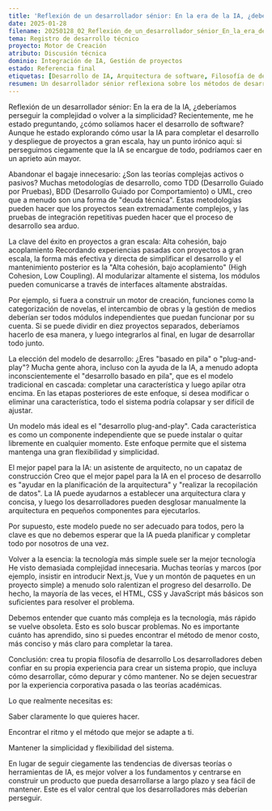 ```yaml
---
title: 'Reflexión de un desarrollador sénior: En la era de la IA, ¿deberíamos perseguir la complejidad o volver a la simplicidad?'
date: 2025-01-28
filename: 20250128_02_Reflexión_de_un_desarrollador_sénior_En_la_era_de_la_IA_¿deberíamos_perseguir_la_complejidad_o_volver_a_la_simplicidad.md
tema: Registro de desarrollo técnico
proyecto: Motor de Creación
atributo: Discusión técnica
dominio: Integración de IA, Gestión de proyectos
estado: Referencia final
etiquetas: [Desarrollo de IA, Arquitectura de software, Filosofía de desarrollo, Diseño modular, Principio de simplicidad]
resumen: Un desarrollador sénior reflexiona sobre los métodos de desarrollo en la era de la IA, abogando por un retorno a la simplicidad y la adopción de un diseño modular con alta cohesión y bajo acoplamiento, permitiendo que la IA actúe como un asistente de arquitectura en lugar de un capataz.
---
```


Reflexión de un desarrollador sénior: En la era de la IA, ¿deberíamos perseguir la complejidad o volver a la simplicidad?
Recientemente, me he estado preguntando, ¿cómo solíamos hacer el desarrollo de software? Aunque he estado explorando cómo usar la IA para completar el desarrollo y despliegue de proyectos a gran escala, hay un punto irónico aquí: si perseguimos ciegamente que la IA se encargue de todo, podríamos caer en un aprieto aún mayor.

Abandonar el bagaje innecesario: ¿Son las teorías complejas activos o pasivos?
Muchas metodologías de desarrollo, como TDD (Desarrollo Guiado por Pruebas), BDD (Desarrollo Guiado por Comportamiento) o UML, creo que a menudo son una forma de "deuda técnica". Estas metodologías pueden hacer que los proyectos sean extremadamente complejos, y las pruebas de integración repetitivas pueden hacer que el proceso de desarrollo sea arduo.

La clave del éxito en proyectos a gran escala: Alta cohesión, bajo acoplamiento
Recordando experiencias pasadas con proyectos a gran escala, la forma más efectiva y directa de simplificar el desarrollo y el mantenimiento posterior es la "Alta cohesión, bajo acoplamiento" (High Cohesion, Low Coupling). Al modularizar altamente el sistema, los módulos pueden comunicarse a través de interfaces altamente abstraídas.

Por ejemplo, si fuera a construir un motor de creación, funciones como la categorización de novelas, el intercambio de obras y la gestión de medios deberían ser todos módulos independientes que puedan funcionar por su cuenta. Si se puede dividir en diez proyectos separados, deberíamos hacerlo de esa manera, y luego integrarlos al final, en lugar de desarrollar todo junto.

La elección del modelo de desarrollo: ¿Eres "basado en pila" o "plug-and-play"?
Mucha gente ahora, incluso con la ayuda de la IA, a menudo adopta inconscientemente el "desarrollo basado en pila", que es el modelo tradicional en cascada: completar una característica y luego apilar otra encima. En las etapas posteriores de este enfoque, si desea modificar o eliminar una característica, todo el sistema podría colapsar y ser difícil de ajustar.

Un modelo más ideal es el "desarrollo plug-and-play". Cada característica es como un componente independiente que se puede instalar o quitar libremente en cualquier momento. Este enfoque permite que el sistema mantenga una gran flexibilidad y simplicidad.

El mejor papel para la IA: un asistente de arquitecto, no un capataz de construcción
Creo que el mejor papel para la IA en el proceso de desarrollo es "ayudar en la planificación de la arquitectura" y "realizar la recopilación de datos". La IA puede ayudarnos a establecer una arquitectura clara y concisa, y luego los desarrolladores pueden desglosar manualmente la arquitectura en pequeños componentes para ejecutarlos.

Por supuesto, este modelo puede no ser adecuado para todos, pero la clave es que no debemos esperar que la IA pueda planificar y completar todo por nosotros de una vez.

Volver a la esencia: la tecnología más simple suele ser la mejor tecnología
He visto demasiada complejidad innecesaria. Muchas teorías y marcos (por ejemplo, insistir en introducir Next.js, Vue y un montón de paquetes en un proyecto simple) a menudo solo ralentizan el progreso del desarrollo. De hecho, la mayoría de las veces, el HTML, CSS y JavaScript más básicos son suficientes para resolver el problema.

Debemos entender que cuanto más compleja es la tecnología, más rápido se vuelve obsoleta. Esto es solo buscar problemas. No es importante cuánto has aprendido, sino si puedes encontrar el método de menor costo, más conciso y más claro para completar la tarea.

Conclusión: crea tu propia filosofía de desarrollo
Los desarrolladores deben confiar en su propia experiencia para crear un sistema propio, que incluya cómo desarrollar, cómo depurar y cómo mantener. No se dejen secuestrar por la experiencia corporativa pasada o las teorías académicas.

Lo que realmente necesitas es:

Saber claramente lo que quieres hacer.

Encontrar el ritmo y el método que mejor se adapte a ti.

Mantener la simplicidad y flexibilidad del sistema.

En lugar de seguir ciegamente las tendencias de diversas teorías o herramientas de IA, es mejor volver a los fundamentos y centrarse en construir un producto que pueda desarrollarse a largo plazo y sea fácil de mantener. Este es el valor central que los desarrolladores más deberían perseguir.
